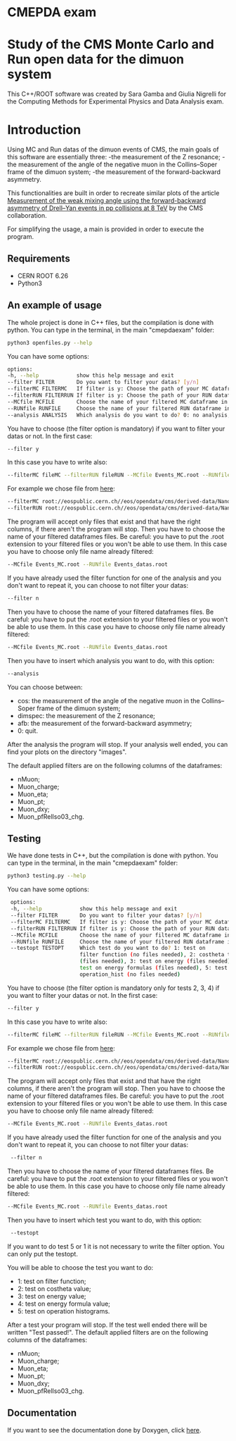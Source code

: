 # CMEPDA exam

# Study of the CMS Monte Carlo and Run open data for the dimuon system

This C++/ROOT software was created by Sara Gamba and Giulia Nigrelli for the Computing Methods
for Experimental Physics and Data Analysis exam.

# Introduction
Using MC and Run datas of the dimuon events of CMS, the main goals of this software are essentially three:
-the measurement of the Z resonance; 
-the measurement of the angle of the negative muon in the Collins–Soper frame of the dimuon system;
-the measurement of the forward-backward asymmetry.

This functionalities are built in order to recreate similar plots of the article  
[Measurement of the weak mixing angle using the forward-backward asymmetry of Drell–Yan events in pp collisions at 8 TeV](https://arxiv.org/abs/1806.00863) 
by the CMS collaboration.

For simplifying the usage, a main is provided in order to execute the program.

## Requirements

 - CERN ROOT 6.26
 - Python3

## An example of usage

The whole project is done in C++ files, but the compilation is done with python.
You can type in the terminal, in the main "cmepdaexam" folder:
```bash
python3 openfiles.py --help
```

You can have some options:
```bash
options:
-h, --help            show this help message and exit
--filter FILTER       Do you want to filter your datas? [y/n]
--filterMC FILTERMC   If filter is y: Choose the path of your MC dataframe  
--filterRUN FILTERRUN If filter is y: Choose the path of your RUN dataframe 
--MCfile MCFILE       Choose the name of your filtered MC dataframe in datas (add .root extension)
--RUNfile RUNFILE     Choose the name of your filtered RUN dataframe in datas (add .root extension)
--analysis ANALYSIS   Which analysis do you want to do? 0: no analysis, cos: costheta histograms, dimspec: Dimuon spectrum of Z, afb: Asimmetry forward backward
```


You have to choose (the filter option is mandatory) if you want to filter your datas or not. In the first case:
```bash
--filter y
```
In this case you have to write also:
```bash
--filterMC fileMC --filterRUN fileRUN --MCfile Events_MC.root --RUNfile Events_datas.root
```
For example we chose file from [here](https://eospublichttp01.cern.ch/eos/opendata/cms/derived-data/NanoAODRun1/01-Jul-22/):
```bash
--filterMC root://eospublic.cern.ch//eos/opendata/cms/derived-data/NanoAODRun1/01-Jul-22/MonteCarlo11_Summer11LegDR_DYJetsToLL_M-50_7TeV-madgraph-pythia6-tauola_merged.root
--filterRUN root://eospublic.cern.ch//eos/opendata/cms/derived-data/NanoAODRun1/01-Jul-22/Run2012C_DoubleMuParked_merged.root
```
The program will accept only files that exist and that have the right columns, if there aren't the program will stop.
Then you have to choose the name of your filtered dataframes files.
Be careful: you have to put the .root extension to your filtered files or you won't be able to use them.
In this case you have to choose only file name already filtered:
```bash
--MCfile Events_MC.root --RUNfile Events_datas.root
```
If you have already used the filter function for one of the analysis and you don't want to
repeat it, you can choose to not filter your datas:
```bash
--filter n
```
Then you have to choose the name of your filtered dataframes files.
Be careful: you have to put the .root extension to your filtered files or you won't be able to use them.
In this case you have to choose only file name already filtered:
```bash
--MCfile Events_MC.root --RUNfile Events_datas.root
```
Then you have to insert which analysis you want to do, with this option:
```bash
--analysis 
```

You can choose between:
- cos: the measurement of the angle of the negative muon in the Collins–Soper frame of the dimuon system;
- dimspec: the measurement of the Z resonance; 
- afb: the measurement of the forward-backward asymmetry;
- 0: quit.

After the analysis the program will stop. If your analysis well ended, you can find your plots on the directory "images". 

The default applied filters are on the following columns of the dataframes:
- nMuon;
- Muon_charge;
- Muon_eta;
- Muon_pt;
- Muon_dxy;
- Muon_pfRelIso03_chg.



## Testing

We have done tests in C++, but the compilation is done with python.
You can type in the terminal, in the main "cmepdaexam" folder:
```bash
python3 testing.py --help
```

You can have some options:
```bash
 options:
 -h, --help            show this help message and exit
 --filter FILTER       Do you want to filter your datas? [y/n]
 --filterMC FILTERMC   If filter is y: Choose the path of your MC dataframe  
 --filterRUN FILTERRUN If filter is y: Choose the path of your RUN dataframe 
 --MCfile MCFILE       Choose the name of your filtered MC dataframe in datas (add .root extension)
 --RUNfile RUNFILE     Choose the name of your filtered RUN dataframe in datas (add .root extension)
 --testopt TESTOPT     Which test do you want to do? 1: test on
                       filter function (no files needed), 2: costheta test
                       (files needed), 3: test on energy (files needed), 4:
                       test on energy formulas (files needed), 5: test on
                       operation_hist (no files needed)
```


You have to choose (the filter option is mandatory only for tests 2, 3, 4) if you want to filter your datas or not. In the first case:
```bash
--filter y
```
In this case you have to write also:
```bash
--filterMC fileMC --filterRUN fileRUN --MCfile Events_MC.root --RUNfile Events_datas.root
```
For example we chose file from [here](https://eospublichttp01.cern.ch/eos/opendata/cms/derived-data/NanoAODRun1/01-Jul-22/):
```bash
--filterMC root://eospublic.cern.ch//eos/opendata/cms/derived-data/NanoAODRun1/01-Jul-22/MonteCarlo11_Summer11LegDR_DYJetsToLL_M-50_7TeV-madgraph-pythia6-tauola_merged.root
--filterRUN root://eospublic.cern.ch//eos/opendata/cms/derived-data/NanoAODRun1/01-Jul-22/Run2012C_DoubleMuParked_merged.root
```
The program will accept only files that exist and that have the right columns, if there aren't the program will stop.
Then you have to choose the name of your filtered dataframes files.
Be careful: you have to put the .root extension to your filtered files or you won't be able to use them.
In this case you have to choose only file name already filtered:
```bash
--MCfile Events_MC.root --RUNfile Events_datas.root
```
If you have already used the filter function for one of the analysis and you don't want to
repeat it, you can choose to not filter your datas:
```bash
 --filter n
```
Then you have to choose the name of your filtered dataframes files.
Be careful: you have to put the .root extension to your filtered files or you won't be able to use them.
In this case you have to choose only file name already filtered:
```bash
--MCfile Events_MC.root --RUNfile Events_datas.root
```
Then you have to insert which test you want to do, with this option:
```bash
 --testopt 
```
If you want to do test 5 or 1 it is not necessary to write the filter option. You can only put the testopt.
 
You will be able to choose the test you want to do: 
- 1: test on filter function;
- 2: test on costheta value; 
- 3: test on energy value;
- 4: test on energy formula value;
- 5: test on operation histograms.
 
After a test your program will stop. If the test well ended there will be written "Test passed!".
The default applied filters are on the following columns of the dataframes:
- nMuon;
- Muon_charge;
- Muon_eta;
- Muon_pt;
- Muon_dxy;
- Muon_pfRelIso03_chg.
 

## Documentation
If you want to see the documentation done by Doxygen, click [here](https://sgamba2.github.io/index.html).
